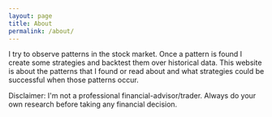 ```yaml
---
layout: page
title: About
permalink: /about/
---
```


I try to observe patterns in the stock market. Once a pattern is found I create some strategies and backtest them over historical data. This website is about the patterns that I found or read about and what strategies could be successful when those patterns occur.

Disclaimer: I'm not a professional financial-advisor/trader. Always do your own research before taking any financial decision.